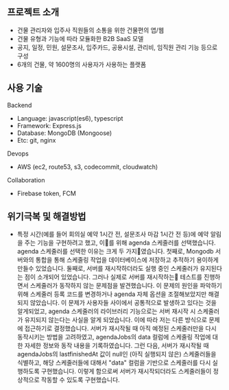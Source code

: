 ## 프로젝트 소개
- 건물 관리자와 입주사 직원들의 소통을 위한 건물편의 앱/웹
- 건물 유형과 기능에 따라 모듈화한 B2B SaaS 모델
- 공지, 일정, 민원, 설문조사, 입주카드, 공용시설, 관리비, 임직원 관리 기능 등으로 구성
- 6개의 건물, 약 1600명의 사용자가 사용하는 플랫폼

## 사용 기술
Backend
- Language: javascript(es6), typescript
- Framework: Express.js
- Database: MongoDB (Mongoose)
- Etc: git, nginx
  
Devops
- AWS (ec2, route53, s3, codecommit, cloudwatch)

Collaboration
- Firebase token, FCM

## 위기극복 및 해결방법
- 특정 시간(예를 들어 회의실 예약 1시간 전, 설문조사 마감 1시간 전 등)에 예약 알림을 주는 기능을 구현하려고 했고, 이를 위해 agenda 스케줄러를 선택했습니다. agenda 스케줄러를 선택한 이유는 크게 두 가지였습니다. 첫째로, Mongodb 서버와의 통합을 통해 스케줄링 작업을 데이터베이스에 저장하고 추적하기 용이하게 만들수 있었습니다. 둘째로, 서버를 재시작하더라도 실행 중인 스케줄러가 유지된다는 점이 소개되어 있었습니다. 그러나 실제로 서버를 재시작하는 테스트를 진행하면서 스케줄러가 동작하지 않는 문제점을 발견했습니다. 이 문제의 원인을 파악하기 위해 스케줄러 등록 코드를 변경하거나 agenda 자체 옵션을 조절해보았지만 해결되지 않았습니다. 이 문제가 사용자들 사이에서 공통적으로 발생하고 있다는 것을 알게되었고, agenda 스케줄러의 라이브러리 기능으로는 서버 재시작 시 스케줄러가 유지되지 않는다는 사실을 알게 되었습니다. 이에 따라 저는 다른 방식으로 문제에 접근하기로 결정했습니다. 서버가 재시작될 때 아직 예정된 스케줄러만을 다시 동작시키는 방법을 고려하였고, agendaJobs의 data 컬럼에 스케줄링 작업에 대한 자세한 정보와 동작 내용을 기록하였습니다. 그런 다음, 서버가 재시작될 때 agendaJobs의 lastfinishedAt 값이 null인 (아직 실행되지 않은) 스케줄러들을 식별하고, 해당 스케줄러들에 대해서 "data" 컬럼을 기반으로 스케줄러를 다시 실행하도록 구현했습니다. 이렇게 함으로써 서버가 재시작되더라도 스케줄러들이 정상적으로 작동할 수 있도록 구현했습니다.
